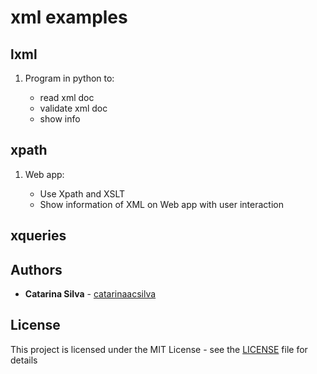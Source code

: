 # xml examples

## lxml

1. Program in python to:

    - read xml doc
    - validate xml doc
    - show info

## xpath

1. Web app:

    - Use Xpath and XSLT
    - Show information of XML on Web app with user interaction

## xqueries

## Authors

* **Catarina Silva** - [catarinaacsilva](https://github.com/catarinaacsilva)

## License

This project is licensed under the MIT License - see the [LICENSE](LICENSE) file for details